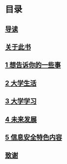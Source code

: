 # 目录

## [导读](dao-du.md)

## [关于此书](guan-yu-ci-shu.md)

## [1 想告诉你的一些事](1-xiang-gao-su-ni-de-yi-xie-shi.md#11-ru-he-pan-ding-yi-ge-ren-shi-fou-you-xiu)

## [2 大学生活](2-da-xue-sheng-huo.md#21-she-tuan-xue-sheng-zu-zhi-xue-sheng-hui-shi-yan-shi)

## [3 大学学习](3-da-xue-xue-xi.md#31-ke-tang-xue-xi)

## [4 未来发展](4-wei-lai-fa-zhan.md#41-an-hui-da-xue-bi-ye-sheng-xian-zhuang)

## [5 信息安全特色内容](5-xin-xi-an-quan-te-se-nei-rong.md#51-zhuan-ye-xian-zhuang)

## [致谢](zhi-xie.md)



